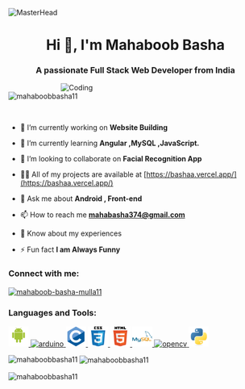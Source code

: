 ![MasterHead](https://www.sogeti.com/globalassets/global/content-images/explore/blog/2020-predictions/00086---desk-anim---dark-blue---v0.1.gif)
<h1 align="center">Hi 👋, I'm Mahaboob Basha</h1>
<h3 align="center">A passionate Full Stack Web Developer from India</h3>
<img align="right" alt="Coding" width="400" src="https://cdn.dribbble.com/users/2131993/screenshots/4948736/thoughtworks-gif_dribbble.gif">

<p align="left"> <img src="https://komarev.com/ghpvc/?username=mahaboobbasha11&label=Profile%20views&color=0e75b6&style=flat" alt="mahaboobbasha11" /> </p>

<p align="left"> <a href="https://twitter.com/" target="blank"><img src="https://img.shields.io/twitter/follow/?logo=twitter&style=for-the-badge" alt="" /></a> </p>

- 🔭 I’m currently working on **Website Building**

- 🌱 I’m currently learning **Angular ,MySQL ,JavaScript.**

- 👯 I’m looking to collaborate on **Facial Recognition App**

- 👨‍💻 All of my projects are available at [https://bashaa.vercel.app/](https://bashaa.vercel.app/)

- 💬 Ask me about **Android , Front-end**

- 📫 How to reach me **mahabasha374@gmail.com**

- 📄 Know about my experiences [](https://drive.google.com/file/d/1vt-McXZEU6L2ml5SG07RU76Q7pKxVQ0d/view?usp=drivesdk)

- ⚡ Fun fact **I am Always Funny**

<h3 align="left">Connect with me:</h3>
<p align="left">
<a href="https://linkedin.com/in/mahaboob-basha-mulla11" target="blank"><img align="center" src="https://raw.githubusercontent.com/rahuldkjain/github-profile-readme-generator/master/src/images/icons/Social/linked-in-alt.svg" alt="mahaboob-basha-mulla11" height="30" width="40" /></a>
</p>

<h3 align="left">Languages and Tools:</h3>
<p align="left"> <a href="https://developer.android.com" target="_blank" rel="noreferrer"> <img src="https://raw.githubusercontent.com/devicons/devicon/master/icons/android/android-original-wordmark.svg" alt="android" width="40" height="40"/> </a> <a href="https://www.arduino.cc/" target="_blank" rel="noreferrer"> <img src="https://cdn.worldvectorlogo.com/logos/arduino-1.svg" alt="arduino" width="40" height="40"/> </a> <a href="https://www.cprogramming.com/" target="_blank" rel="noreferrer"> <img src="https://raw.githubusercontent.com/devicons/devicon/master/icons/c/c-original.svg" alt="c" width="40" height="40"/> </a> <a href="https://www.w3schools.com/css/" target="_blank" rel="noreferrer"> <img src="https://raw.githubusercontent.com/devicons/devicon/master/icons/css3/css3-original-wordmark.svg" alt="css3" width="40" height="40"/> </a> <a href="https://www.w3.org/html/" target="_blank" rel="noreferrer"> <img src="https://raw.githubusercontent.com/devicons/devicon/master/icons/html5/html5-original-wordmark.svg" alt="html5" width="40" height="40"/> </a> <a href="https://www.mysql.com/" target="_blank" rel="noreferrer"> <img src="https://raw.githubusercontent.com/devicons/devicon/master/icons/mysql/mysql-original-wordmark.svg" alt="mysql" width="40" height="40"/> </a> <a href="https://opencv.org/" target="_blank" rel="noreferrer"> <img src="https://www.vectorlogo.zone/logos/opencv/opencv-icon.svg" alt="opencv" width="40" height="40"/> </a> <a href="https://www.python.org" target="_blank" rel="noreferrer"> <img src="https://raw.githubusercontent.com/devicons/devicon/master/icons/python/python-original.svg" alt="python" width="40" height="40"/> </a> </p>

<p><img align="left" src="https://github-readme-stats.vercel.app/api/top-langs?username=mahaboobbasha11&show_icons=true&locale=en&layout=compact" alt="mahaboobbasha11" /></p>

<p>&nbsp;<img align="center" src="https://github-readme-stats.vercel.app/api?username=mahaboobbasha11&show_icons=true&locale=en" alt="mahaboobbasha11" /></p>

<p><img align="center" src="https://github-readme-streak-stats.herokuapp.com/?user=mahaboobbasha11&" alt="mahaboobbasha11" /></p>

